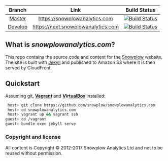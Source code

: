 |  **Branch**                | **Link**                                  | **Build Status**                                |
|:--------------------------:|:-----------------------------------------:|:-----------------------------------------------:|
|  [Master][branch-master]   | https://snowplowanalytics.com             | [![Build Status][travis-image-master]][travis]  |
|  [Develop][branch-develop] | https://next.snowplowanalytics.com        | [![Build Status][travis-image-develop]][travis] |

## What is *snowplowanalytics.com*?

This repo contains the source code and content for the [Snowplow](https://snowplowanalytics.com) website. The site is built with [Jekyll](https://github.com/mojombo/jekyll) and published to Amazon S3 where it is then served by CloudFront.

## Quickstart

Assuming git, **[Vagrant][vagrant-install]** and **[VirtualBox][virtualbox-install]** installed:

```bash
 host> git clone https://github.com/snowplow/snowplowanalytics.com
 host> cd snowplowanalytics.com
 host> vagrant up && vagrant ssh
guest> cd /vagrant
guest> bundle exec jekyll serve
```

### Copyright and license

All content is Copyright © 2012-2017 Snowplow Analytics Ltd and not to be reused without permission.

[branch-master]: https://github.com/snowplow/snowplowanalytics.com
[branch-develop]: https://github.com/snowplow/snowplowanalytics.com/tree/develop

[travis]: https://travis-ci.org/snowplow/snowplowanalytics.com
[travis-image-master]: https://travis-ci.org/snowplow/snowplowanalytics.com.svg?branch=master
[travis-image-develop]: https://travis-ci.org/snowplow/snowplowanalytics.com.svg?branch=develop

[vagrant-install]: http://docs.vagrantup.com/v2/installation/index.html
[virtualbox-install]: https://www.virtualbox.org/wiki/Downloads
